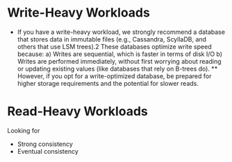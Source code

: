 # Write-Heavy Workloads

- If you have a write-heavy workload, we strongly recommend a database that stores data in immutable files (e.g., Cassandra, ScyllaDB, and others that use LSM trees).2 These
databases optimize write speed because:
a) Writes are sequential, which is faster in terms of disk I/O
b) Writes are performed immediately, without first worrying about reading or updating existing values (like databases that rely on B-trees do).
** However, if you opt for a write-optimized database, be prepared for higher storage
requirements and the potential for slower reads.


# Read-Heavy Workloads

Looking for
- Strong consistency
- Eventual consistency

